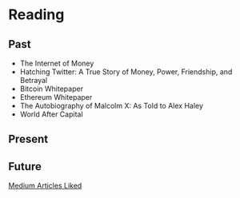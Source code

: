 # Reading

## Past

* The Internet of Money
* Hatching Twitter: A True Story of Money, Power, Friendship, and Betrayal
* Bitcoin Whitepaper
* Ethereum Whitepaper
* The Autobiography of Malcolm X: As Told to Alex Haley
* World After Capital

## Present

## Future


[Medium Articles Liked](https://medium.com/@faatehm/has-recommended)
